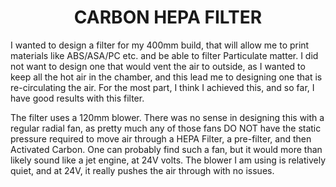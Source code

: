 
<h1 align="center">CARBON HEPA FILTER </h1>

I wanted to design a filter for my 400mm build, that will allow me to print materials like ABS/ASA/PC etc. and be able to filter Particulate matter.
I did not want to design one that would vent the air to outside, as I wanted to keep all the hot air in the chamber, and this lead me to designing one
that is re-circulating the air.  For the most part, I think I achieved this, and so far, I have good results with this filter.

The filter uses a 120mm blower.  There was no sense in designing this with a regular radial fan, as pretty much any of those fans DO NOT have the
static pressure required to move air through a HEPA Filter, a pre-filter, and then Activated Carbon.  One can probably find such a fan, but it would more
than likely sound like a jet engine, at 24V volts.  The blower I am using is relatively quiet, and at 24V, it really pushes the air through with no issues.
